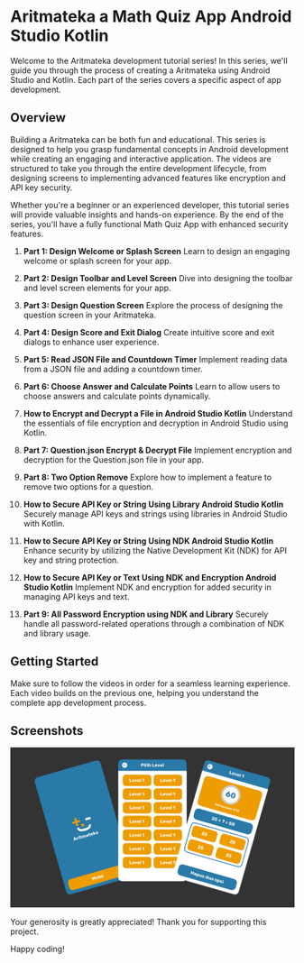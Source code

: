 # Aritmateka a Math Quiz App Android Studio Kotlin

Welcome to the Aritmateka development tutorial series! In this series, we'll guide you through the process of creating a Aritmateka using Android Studio and Kotlin. Each part of the series covers a specific aspect of app development.

## Overview

Building a Aritmateka can be both fun and educational. This series is designed to help you grasp fundamental concepts in Android development while creating an engaging and interactive application. The videos are structured to take you through the entire development lifecycle, from designing screens to implementing advanced features like encryption and API key security.

Whether you're a beginner or an experienced developer, this tutorial series will provide valuable insights and hands-on experience. By the end of the series, you'll have a fully functional Math Quiz App with enhanced security features.

1. **Part 1: Design Welcome or Splash Screen**
   Learn to design an engaging welcome or splash screen for your app.

3. **Part 2: Design Toolbar and Level Screen**
   Dive into designing the toolbar and level screen elements for your app.

4. **Part 3: Design Question Screen**
   Explore the process of designing the question screen in your Aritmateka.

5. **Part 4: Design Score and Exit Dialog**
   Create intuitive score and exit dialogs to enhance user experience.

6. **Part 5: Read JSON File and Countdown Timer**
   Implement reading data from a JSON file and adding a countdown timer.

7. **Part 6: Choose Answer and Calculate Points**
   Learn to allow users to choose answers and calculate points dynamically.

8. **How to Encrypt and Decrypt a File in Android Studio Kotlin**
   Understand the essentials of file encryption and decryption in Android Studio using Kotlin.

9. **Part 7: Question.json Encrypt & Decrypt File**
   Implement encryption and decryption for the Question.json file in your app.

10. **Part 8: Two Option Remove**
   Explore how to implement a feature to remove two options for a question.

11. **How to Secure API Key or String Using Library Android Studio Kotlin**
    Securely manage API keys and strings using libraries in Android Studio with Kotlin.

12. **How to Secure API Key or String Using NDK Android Studio Kotlin**
    Enhance security by utilizing the Native Development Kit (NDK) for API key and string protection.

13. **How to Secure API Key or Text Using NDK and Encryption Android Studio Kotlin**
    Implement NDK and encryption for added security in managing API keys and text.

14. **Part 9: All Password Encryption using NDK and Library**
    Securely handle all password-related operations through a combination of NDK and library usage.

## Getting Started

Make sure to follow the videos in order for a seamless learning experience. Each video builds on the previous one, helping you understand the complete app development process.

## Screenshots

![Math Quiz App](screenshot/aritmateka_preview.png)

Your generosity is greatly appreciated! Thank you for supporting this project.

Happy coding!
